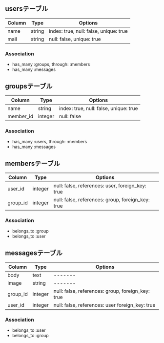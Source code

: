 ## usersテーブル

|Column|Type|Options|
|------|----|-------|
|name|string|index: true, null: false, unique: true|
|mail|string|null: false, unique: true|

### Association
- has_many :groups, through: :members
- has_many :messages


## groupsテーブル

|Column|Type|Options|
|------|----|-------|
|name|string|index: true, null: false, unique: true|
|member_id|integer|null: false|

### Association
- has_many :users, through: :members
- has_many :messages



## membersテーブル

|Column|Type|Options|
|------|----|-------|
|user_id|integer|null: false, references: user, foreign_key: true|
|group_id|integer|null: false, references: group, foreign_key: true|


### Association
- belongs_to :group
- belongs_to :user


## messagesテーブル
|Column|Type|Options|
|------|----|-------|
|body|text|-------|
|image|string|-------|
|group_id|integer|null: false, references: group, foreign_key: true|
|user_id|integer|null: false, references: user foreign_key: true|


### Association
- belongs_to :user
- belongs_to :group
